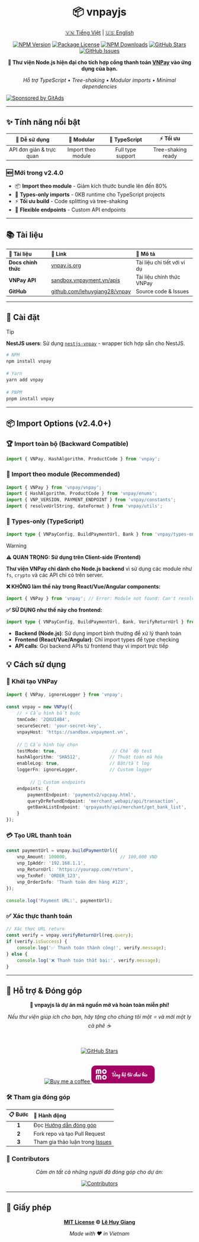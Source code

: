 <div align="center">

# 📦 vnpayjs

[🇻🇳 Tiếng Việt](./README.md) | [🇺🇸 English](./README_en-US.md)

[![NPM Version](https://img.shields.io/npm/v/vnpay)](https://www.npmjs.com/package/vnpay)
[![Package License](https://img.shields.io/npm/l/vnpay)](https://www.npmjs.com/package/vnpay)
[![NPM Downloads](https://img.shields.io/npm/d18m/vnpay)](https://www.npmjs.com/package/vnpay)
[![GitHub Stars](https://img.shields.io/github/stars/lehuygiang28/vnpay)](https://github.com/lehuygiang28/vnpay)
[![GitHub Issues](https://img.shields.io/github/issues/lehuygiang28/vnpay)](https://github.com/lehuygiang28/vnpay/issues)

**🚀 Thư viện Node.js hiện đại cho tích hợp cổng thanh toán [VNPay](https://vnpay.vn) vào ứng dụng của bạn.**

*Hỗ trợ TypeScript • Tree-shaking • Modular imports • Minimal dependencies*

</div>

<!-- GitAds-Verify: AS4WTM39TY1WOG94V1FIXPB924R4LHF1 -->

[![Sponsored by GitAds](https://gitads.dev/v1/ad-serve?source=lehuygiang28/vnpay@github)](https://gitads.dev/v1/ad-track?source=lehuygiang28/vnpay@github)

---

## ✨ Tính năng nổi bật

<div align="center">

| 🎯 **Dễ sử dụng** | 🧩 **Modular** | 📘 **TypeScript** | ⚡ **Tối ưu** |
|:---:|:---:|:---:|:---:|
| API đơn giản & trực quan | Import theo module | Full type support | Tree-shaking ready |

</div>

### 🆕 **Mới trong v2.4.0**

- 📦 **Import theo module** - Giảm kích thước bundle lên đến 80%
- 🎯 **Types-only imports** - 0KB runtime cho TypeScript projects
- ⚡ **Tối ưu build** - Code splitting và tree-shaking
- 🔧 **Flexible endpoints** - Custom API endpoints

---

## 📚 Tài liệu

<div align="center">

| 📖 **Tài liệu** | 🔗 **Link** | 📝 **Mô tả** |
|:---|:---|:---|
| **Docs chính thức** | [vnpay.js.org](https://vnpay.js.org/) | Tài liệu chi tiết với ví dụ |
| **VNPay API** | [sandbox.vnpayment.vn/apis](https://sandbox.vnpayment.vn/apis) | Tài liệu chính thức VNPay |
| **GitHub** | [github.com/lehuygiang28/vnpay](https://github.com/lehuygiang28/vnpay) | Source code & Issues |

</div>

---

## 🚀 Cài đặt

> [!TIP]
> **NestJS users**: Sử dụng [`nestjs-vnpay`](https://github.com/lehuygiang28/nestjs-vnpay) - wrapper tích hợp sẵn cho NestJS.

```bash
# NPM
npm install vnpay

# Yarn
yarn add vnpay

# PNPM
pnpm install vnpay
```

---

## 📦 Import Options (v2.4.0+)

### 🏆 Import toàn bộ (Backward Compatible)

```typescript
import { VNPay, HashAlgorithm, ProductCode } from 'vnpay';
```

### 🦩 Import theo module (Recommended)

```typescript
import { VNPay } from 'vnpay/vnpay';
import { HashAlgorithm, ProductCode } from 'vnpay/enums';
import { VNP_VERSION, PAYMENT_ENDPOINT } from 'vnpay/constants';
import { resolveUrlString, dateFormat } from 'vnpay/utils';
```

### 📘 Types-only (TypeScript)

```typescript
import type { VNPayConfig, BuildPaymentUrl, Bank } from 'vnpay/types-only';
```

> [!WARNING]
> **⚠️ QUAN TRỌNG: Sử dụng trên Client-side (Frontend)**
>
> **Thư viện VNPay chỉ dành cho Node.js backend** vì sử dụng các module như `fs`, `crypto` và các API chỉ có trên server.
>
> **❌ KHÔNG làm thế này trong React/Vue/Angular components:**
>
> ```typescript
> import { VNPay } from 'vnpay'; // Error: Module not found: Can't resolve 'fs'
> ```
>
> **✅ SỬ DỤNG như thế này cho frontend:**
>
> ```typescript
> import type { VNPayConfig, BuildPaymentUrl, Bank, VerifyReturnUrl } from 'vnpay/types-only';
> ```
>
> - **Backend (Node.js)**: Sử dụng import bình thường để xử lý thanh toán
> - **Frontend (React/Vue/Angular)**: Chỉ import types để type checking
> - **API calls**: Gọi backend APIs từ frontend thay vì import trực tiếp

## 💡 Cách sử dụng

### 🔧 **Khởi tạo VNPay**

```typescript
import { VNPay, ignoreLogger } from 'vnpay';

const vnpay = new VNPay({
    // ⚡ Cấu hình bắt buộc
    tmnCode: '2QXUI4B4',
    secureSecret: 'your-secret-key',
    vnpayHost: 'https://sandbox.vnpayment.vn',
    
    // 🔧 Cấu hình tùy chọn
    testMode: true,                     // Chế độ test
    hashAlgorithm: 'SHA512',           // Thuật toán mã hóa
    enableLog: true,                   // Bật/tắt log
    loggerFn: ignoreLogger,            // Custom logger
    
         // 🔧 Custom endpoints
    endpoints: {
        paymentEndpoint: 'paymentv2/vpcpay.html',
        queryDrRefundEndpoint: 'merchant_webapi/api/transaction',
        getBankListEndpoint: 'qrpayauth/api/merchant/get_bank_list',
    }
});
```

### 💳 **Tạo URL thanh toán**

```typescript
const paymentUrl = vnpay.buildPaymentUrl({
    vnp_Amount: 100000,                    // 100,000 VND
    vnp_IpAddr: '192.168.1.1',
    vnp_ReturnUrl: 'https://yourapp.com/return',
    vnp_TxnRef: 'ORDER_123',
    vnp_OrderInfo: 'Thanh toán đơn hàng #123',
});

console.log('Payment URL:', paymentUrl);
```

### ✅ **Xác thực thanh toán**

```typescript
// Xác thực URL return
const verify = vnpay.verifyReturnUrl(req.query);
if (verify.isSuccess) {
    console.log('✅ Thanh toán thành công!', verify.message);
} else {
    console.log('❌ Thanh toán thất bại:', verify.message);
}
```

---

## 🤝 Hỗ trợ & Đóng góp

<div align="center">

**🎉 vnpayjs là dự án mã nguồn mở và hoàn toàn miễn phí!**

*Nếu thư viện giúp ích cho bạn, hãy tặng cho chúng tôi một ⭐ và mời một ly cà phê ☕*

<br/>

[![GitHub Stars](https://img.shields.io/github/stars/lehuygiang28/vnpay?style=social)](https://github.com/lehuygiang28/vnpay)

<br/>

<a href="https://www.buymeacoffee.com/lehuygiang28" target="_blank">
  <img src="https://img.buymeacoffee.com/button-api/?text=Buy%20me%20a%20coffee&emoji=&slug=lehuygiang28&button_colour=1a1b27&font_colour=ffffff&font_family=Lato&outline_colour=ffffff&coffee_colour=FFDD00" height="48" alt="Buy me a coffee">
</a>
<a href="https://me.momo.vn/lehuygiang28" target="_blank">
  <img src="https://raw.githubusercontent.com/lehuygiang28/about-me/refs/heads/main/public/images/momo-donation.png" height="48" alt="Momo donation">
</a>

</div>

### 🛠️ **Tham gia đóng góp**

<div align="center">

| 📋 **Bước** | 🔗 **Hành động** |
|:---:|:---|
| **1** | Đọc [Hướng dẫn đóng góp](.github/CONTRIBUTING.md) |
| **2** | Fork repo và tạo Pull Request |
| **3** | Tham gia thảo luận trong [Issues](https://github.com/lehuygiang28/vnpay/issues) |

</div>

### 👥 **Contributors**

<div align="center">

*Cảm ơn tất cả những người đã đóng góp cho dự án:*

[![Contributors](https://contrib.rocks/image?repo=lehuygiang28/vnpay&max=20)](https://github.com/lehuygiang28/vnpay/graphs/contributors)

</div>

---

## 📄 Giấy phép

<div align="center">

**[MIT License](LICENSE) © [Lê Huy Giang](https://github.com/lehuygiang28)**

*Made with ❤️ in Vietnam*

</div>
